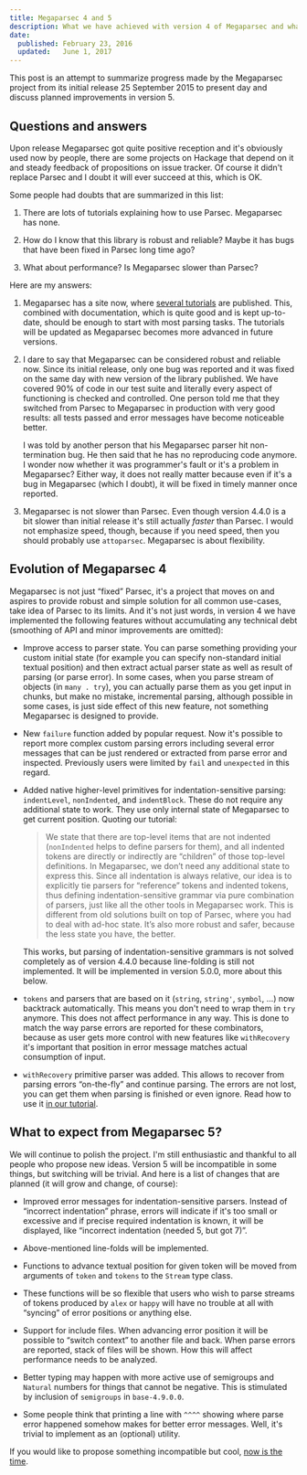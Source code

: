 ```yaml
---
title: Megaparsec 4 and 5
description: What we have achieved with version 4 of Megaparsec and what is planned in version 5.
date:
  published: February 23, 2016
  updated:   June 1, 2017
---
```


This post is an attempt to summarize progress made by the Megaparsec project
from its initial release 25 September 2015 to present day and discuss
planned improvements in version 5.

## Questions and answers

Upon release Megaparsec got quite positive reception and it's obviously used
now by people, there are some projects on Hackage that depend on it and
steady feedback of propositions on issue tracker. Of course it didn't
replace Parsec and I doubt it will ever succeed at this, which is OK.

Some people had doubts that are summarized in this list:

1. There are lots of tutorials explaining how to use Parsec. Megaparsec has
   none.

2. How do I know that this library is robust and reliable? Maybe it has bugs
   that have been fixed in Parsec long time ago?

3. What about performance? Is Megaparsec slower than Parsec?

Here are my answers:

1. Megaparsec has a site now, where
   [several tutorials](https://mrkkrp.github.io/megaparsec/tutorials.html)
   are published. This, combined with documentation, which is quite good and
   is kept up-to-date, should be enough to start with most parsing tasks.
   The tutorials will be updated as Megaparsec becomes more advanced in
   future versions.

2. I dare to say that Megaparsec can be considered robust and reliable
   now. Since its initial release, only one bug was reported and it was
   fixed on the same day with new version of the library published. We have
   covered 90% of code in our test suite and literally every aspect of
   functioning is checked and controlled. One person told me that they
   switched from Parsec to Megaparsec in production with very good results:
   all tests passed and error messages have become noticeable better.

   I was told by another person that his Megaparsec parser hit
   non-termination bug. He then said that he has no reproducing code
   anymore. I wonder now whether it was programmer's fault or it's a problem
   in Megaparsec? Either way, it does not really matter because even if it's
   a bug in Megaparsec (which I doubt), it will be fixed in timely manner
   once reported.

3. Megaparsec is not slower than Parsec. Even though version 4.4.0 is a bit
   slower than initial release it's still actually *faster* than Parsec. I
   would not emphasize speed, though, because if you need speed, then you
   should probably use `attoparsec`. Megaparsec is about flexibility.

## Evolution of Megaparsec 4

Megaparsec is not just “fixed” Parsec, it's a project that moves on and
aspires to provide robust and simple solution for all common use-cases, take
idea of Parsec to its limits. And it's not just words, in version 4 we have
implemented the following features without accumulating any technical debt
(smoothing of API and minor improvements are omitted):

* Improve access to parser state. You can parse something providing your
  custom initial state (for example you can specify non-standard initial
  textual position) and then extract actual parser state as well as result
  of parsing (or parse error). In some cases, when you parse stream of
  objects (in `many . try`), you can actually parse them as you get input
  in chunks, but make no mistake, incremental parsing, although possible in
  some cases, is just side effect of this new feature, not something
  Megaparsec is designed to provide.

* New `failure` function added by popular request. Now it's possible to
  report more complex custom parsing errors including several error messages
  that can be just rendered or extracted from parse error and
  inspected. Previously users were limited by `fail` and `unexpected` in
  this regard.

* Added native higher-level primitives for indentation-sensitive parsing:
  `indentLevel`, `nonIndented`, and `indentBlock`. These do not require any
  additional state to work. They use only internal state of Megaparsec to
  get current position. Quoting our tutorial:

  > We state that there are top-level items that are not indented
  > (`nonIndented` helps to define parsers for them), and all indented
  > tokens are directly or indirectly are “children” of those top-level
  > definitions. In Megaparsec, we don’t need any additional state to
  > express this. Since all indentation is always relative, our idea is to
  > explicitly tie parsers for “reference” tokens and indented tokens, thus
  > defining indentation-sensitive grammar via pure combination of parsers,
  > just like all the other tools in Megaparsec work. This is different from
  > old solutions built on top of Parsec, where you had to deal with ad-hoc
  > state. It’s also more robust and safer, because the less state you have,
  > the better.

  This works, but parsing of indentation-sensitive grammars is not solved
  completely as of version 4.4.0 because line-folding is still not
  implemented. It will be implemented in version 5.0.0, more about this
  below.

* `tokens` and parsers that are based on it (`string`, `string'`, `symbol`,
  …)  now backtrack automatically. This means you don't need to wrap them in
  `try` anymore. This does not affect performance in any way. This is done
  to match the way parse errors are reported for these combinators, because
  as user gets more control with new features like `withRecovery` it's
  important that position in error message matches actual consumption of
  input.

* `withRecovery` primitive parser was added. This allows to recover from
  parsing errors “on-the-fly” and continue parsing. The errors are not lost,
  you can get them when parsing is finished or even ignore. Read how to use
  it [in our tutorial](https://mrkkrp.github.io/megaparsec/tutorials/fun-with-the-recovery-feature.html).

## What to expect from Megaparsec 5?

We will continue to polish the project. I'm still enthusiastic and thankful
to all people who propose new ideas. Version 5 will be incompatible in some
things, but switching will be trivial. And here is a list of changes that
are planned (it will grow and change, of course):

* Improved error messages for indentation-sensitive parsers. Instead of
  “incorrect indentation” phrase, errors will indicate if it's too small or
  excessive and if precise required indentation is known, it will be
  displayed, like “incorrect indentation (needed 5, but got 7)”.

* Above-mentioned line-folds will be implemented.

* Functions to advance textual position for given token will be moved from
  arguments of `token` and `tokens` to the `Stream` type class.

* These functions will be so flexible that users who wish to parse streams
  of tokens produced by `alex` or `happy` will have no trouble at all with
  “syncing” of error positions or anything else.

* Support for include files. When advancing error position it will be
  possible to “switch context” to another file and back. When parse errors
  are reported, stack of files will be shown. How this will affect
  performance needs to be analyzed.

* Better typing may happen with more active use of semigroups and `Natural`
  numbers for things that cannot be negative. This is stimulated by
  inclusion of `semigroups` in `base-4.9.0.0`.

* Some people think that printing a line with `^^^^` showing where parse
  error happened somehow makes for better error messages. Well, it's trivial
  to implement as an (optional) utility.

If you would like to propose something incompatible but cool,
[now is the time](https://github.com/mrkkrp/megaparsec/issues).
